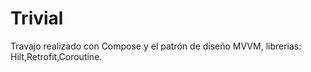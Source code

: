 # Trivial
Travajo realizado con Compose y el patrón de diseño MVVM,
librerias: Hilt,Retrofit,Coroutine. 
